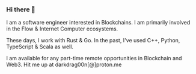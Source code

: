 ### Hi there 👋

I am a software engineer interested in Blockchains. I am primarily involved in the Flow & Internet Computer ecosystems.

These days, I work with Rust & Go. In the past, I've used C++, Python, TypeScript & Scala as well.

I am available for any part-time remote opportunities in Blockchain and Web3. Hit me up at darkdrag00n[@]proton.me
